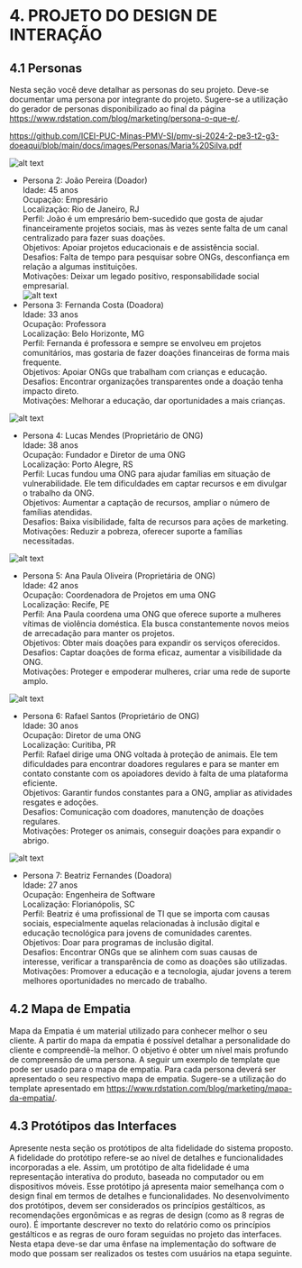 # 4. PROJETO DO DESIGN DE INTERAÇÃO

## 4.1 Personas
Nesta seção você deve detalhar as personas do seu projeto. Deve-se documentar uma persona por integrante do projeto. Sugere-se a utilização do gerador de personas disponibilizado ao final da página https://www.rdstation.com/blog/marketing/persona-o-que-e/.


https://github.com/ICEI-PUC-Minas-PMV-SI/pmv-si-2024-2-pe3-t2-g3-doeaqui/blob/main/docs/images/Personas/Maria%20Silva.pdf



![alt text](https://github.com/ICEI-PUC-Minas-PMV-SI/pmv-si-2024-2-pe3-t2-g3-doeaqui/blob/main/docs/images/Joao%20Pereira.jpeg)
- Persona 2: João Pereira (Doador) <br/>
Idade: 45 anos <br/>
Ocupação: Empresário <br/>
Localização: Rio de Janeiro, RJ <br/>
Perfil: João é um empresário bem-sucedido que gosta de ajudar financeiramente projetos sociais, mas às vezes sente falta de um canal centralizado para fazer suas doações. <br/>
Objetivos: Apoiar projetos educacionais e de assistência social. <br/>
Desafios: Falta de tempo para pesquisar sobre ONGs, desconfiança em relação a algumas instituições. <br/>
Motivações: Deixar um legado positivo, responsabilidade social empresarial. <br/>
![alt text](https://github.com/ICEI-PUC-Minas-PMV-SI/pmv-si-2024-2-pe3-t2-g3-doeaqui/blob/main/docs/images/Fernanda%20Costa.jpeg)
- Persona 3: Fernanda Costa (Doadora) <br/>
Idade: 33 anos <br/>
Ocupação: Professora <br/>
Localização: Belo Horizonte, MG <br/>
Perfil: Fernanda é professora e sempre se envolveu em projetos comunitários, mas gostaria de fazer doações financeiras de forma mais frequente. <br/>
Objetivos: Apoiar ONGs que trabalham com crianças e educação. <br/>
Desafios: Encontrar organizações transparentes onde a doação tenha impacto direto. <br/>
Motivações: Melhorar a educação, dar oportunidades a mais crianças. <br/>

![alt text](https://github.com/ICEI-PUC-Minas-PMV-SI/pmv-si-2024-2-pe3-t2-g3-doeaqui/blob/main/docs/images/Lucas%20Mendes.jpeg)
- Persona 4: Lucas Mendes (Proprietário de ONG) <br/>
Idade: 38 anos <br/>
Ocupação: Fundador e Diretor de uma ONG <br/>
Localização: Porto Alegre, RS <br/>
Perfil: Lucas fundou uma ONG para ajudar famílias em situação de vulnerabilidade. Ele tem dificuldades em captar recursos e em divulgar o trabalho da ONG. <br/>
Objetivos: Aumentar a captação de recursos, ampliar o número de famílias atendidas. <br/>
Desafios: Baixa visibilidade, falta de recursos para ações de marketing. <br/>
Motivações: Reduzir a pobreza, oferecer suporte a famílias necessitadas. <br/>

![alt text](https://github.com/ICEI-PUC-Minas-PMV-SI/pmv-si-2024-2-pe3-t2-g3-doeaqui/blob/main/docs/images/Face.jpeg)
- Persona 5: Ana Paula Oliveira (Proprietária de ONG) <br/>
Idade: 42 anos <br/>
Ocupação: Coordenadora de Projetos em uma ONG <br/>
Localização: Recife, PE <br/>
Perfil: Ana Paula coordena uma ONG que oferece suporte a mulheres vítimas de violência doméstica. Ela busca constantemente novos meios de arrecadação para manter os projetos. <br/>
Objetivos: Obter mais doações para expandir os serviços oferecidos. <br/>
Desafios: Captar doações de forma eficaz, aumentar a visibilidade da ONG. <br/>
Motivações: Proteger e empoderar mulheres, criar uma rede de suporte amplo. <br/>

![alt text](https://github.com/ICEI-PUC-Minas-PMV-SI/pmv-si-2024-2-pe3-t2-g3-doeaqui/blob/main/docs/images/Rafael%20Santos.jpeg)
- Persona 6: Rafael Santos (Proprietário de ONG) <br/>
Idade: 30 anos <br/>
Ocupação: Diretor de uma ONG <br/>
Localização: Curitiba, PR <br/>
Perfil: Rafael dirige uma ONG voltada à proteção de animais. Ele tem dificuldades para encontrar doadores regulares e para se manter em contato constante com os apoiadores devido à falta de uma plataforma eficiente. <br/>
Objetivos: Garantir fundos constantes para a ONG, ampliar as atividades resgates e adoções. <br/>
Desafios: Comunicação com doadores, manutenção de doações regulares. <br/>
Motivações: Proteger os animais, conseguir doações para expandir o abrigo. <br/>

![alt text](https://github.com/ICEI-PUC-Minas-PMV-SI/pmv-si-2024-2-pe3-t2-g3-doeaqui/blob/main/docs/images/Beatriz%20Fernandes.jpeg)
- Persona 7: Beatriz Fernandes (Doadora) <br/>
Idade: 27 anos <br/>
Ocupação: Engenheira de Software <br/>
Localização: Florianópolis, SC <br/>
Perfil: Beatriz é uma profissional de TI que se importa com causas sociais, especialmente aquelas relacionadas à inclusão digital e educação tecnológica para jovens de comunidades carentes. <br/>
Objetivos: Doar para programas de inclusão digital. <br/>
Desafios: Encontrar ONGs que se alinhem com suas causas de interesse, verificar a transparência de como as doações são utilizadas. <br/>
Motivações: Promover a educação e a tecnologia, ajudar jovens a terem melhores oportunidades no mercado de trabalho. <br/>

## 4.2 Mapa de Empatia
Mapa da Empatia é um material utilizado para conhecer melhor o seu cliente. A partir do mapa da empatia é possível detalhar a personalidade do cliente e compreendê-la melhor. O objetivo é obter um nível mais profundo de compreensão de uma persona. A seguir um exemplo de template que pode ser usado para o mapa de empatia. Para cada persona deverá ser apresentado o seu respectivo mapa de empatia. Sugere-se a utilização do template apresentado em https://www.rdstation.com/blog/marketing/mapa-da-empatia/.

## 4.3 Protótipos das Interfaces
Apresente nesta seção os protótipos de alta fidelidade do sistema proposto. A fidelidade do protótipo refere-se ao nível de detalhes e funcionalidades incorporadas a ele. Assim, um protótipo de alta fidelidade é uma representação interativa do produto, baseada no computador ou em dispositivos móveis. Esse protótipo já apresenta maior semelhança com o design final em termos de detalhes e funcionalidades. No desenvolvimento dos protótipos, devem ser considerados os princípios gestálticos, as recomendações ergonômicas e as regras de design (como as 8 regras de ouro). É importante descrever no texto do relatório como os princípios gestálticos e as regras de ouro foram seguidas no projeto das interfaces. Nesta etapa deve-se dar uma ênfase na implementação do software de modo que possam ser realizados os testes com usuários na etapa seguinte.

